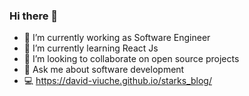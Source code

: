### Hi there 👋

- 🔭 I’m currently working as Software Engineer
- 🌱 I’m currently learning React Js
- 👯 I’m looking to collaborate on open source projects
- 💬 Ask me about software development 
- 💻 https://david-viuche.github.io/starks_blog/
